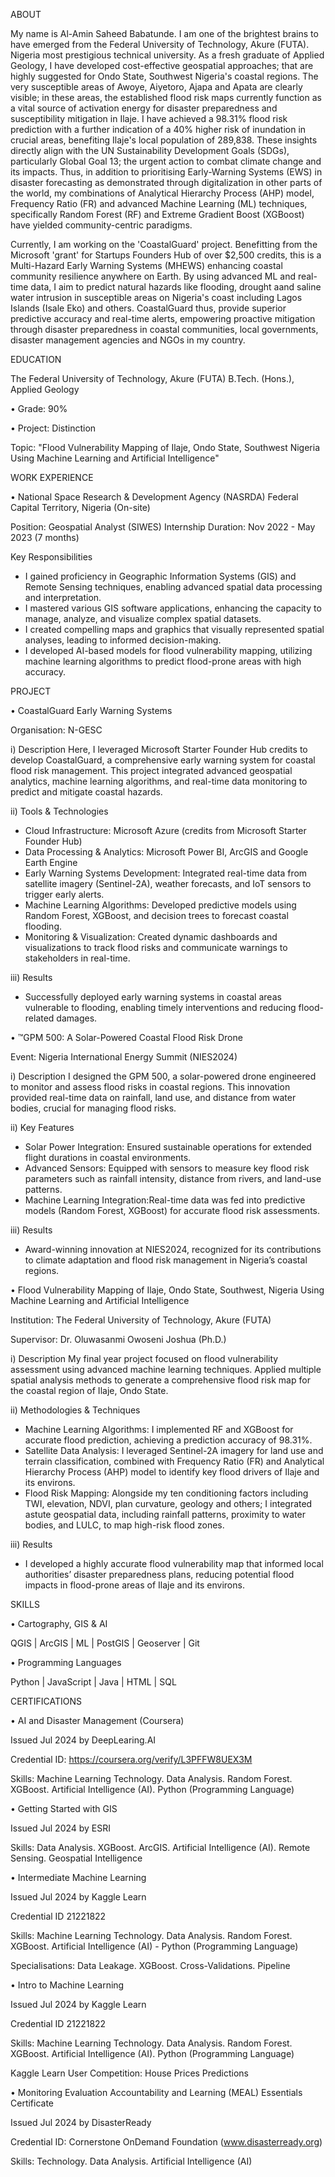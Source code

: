 ABOUT

My name is Al-Amin Saheed Babatunde. I am one of the brightest brains to have emerged from the Federal University of Technology, Akure (FUTA). Nigeria most prestigious technical university. As a fresh graduate of Applied Geology, I have developed cost-effective geospatial approaches; that are highly suggested for Ondo State, Southwest Nigeria's coastal regions. The very susceptible areas of Awoye, Aiyetoro, Ajapa and Apata are clearly visible; in these areas, the established flood risk maps currently function as a vital source of activation energy for disaster preparedness and susceptibility mitigation in Ilaje. I have achieved a 98.31% flood risk prediction with a further indication of a 40% higher risk of inundation in crucial areas, benefiting Ilaje's local population of 289,838. These insights directly align with the UN Sustainability Development Goals (SDGs), particularly Global Goal 13; the urgent action to combat climate change and its impacts. Thus, in addition to prioritising Early-Warning Systems (EWS) in disaster forecasting as demonstrated through digitalization in other parts of the world, my combinations of Analytical Hierarchy Process (AHP) model, Frequency Ratio (FR) and advanced Machine Learning (ML) techniques, specifically Random Forest (RF) and Extreme Gradient Boost (XGBoost) have yielded community-centric paradigms.

Currently, I am working on the 'CoastalGuard' project. Benefitting from the Microsoft 'grant' for Startups Founders Hub of over $2,500 credits, this is a Multi-Hazard Early Warning Systems (MHEWS) enhancing coastal community resilience anywhere on Earth. By using advanced ML and real-time data, I aim to predict natural hazards like flooding, drought aand saline water intrusion in susceptible areas on Nigeria's coast including Lagos Islands (Isale Eko) and others. CoastalGuard thus, provide superior predictive accuracy and real-time alerts, empowering proactive mitigation through disaster preparedness in coastal communities, local governments, disaster management agencies and NGOs in my country.



EDUCATION 


The Federal University of Technology, Akure (FUTA)
B.Tech. (Hons.), Applied Geology

• Grade: 90%    
            
• Project: Distinction

Topic: "Flood Vulnerability Mapping of Ilaje, Ondo State, Southwest Nigeria Using Machine Learning and Artificial Intelligence"



WORK EXPERIENCE

• National Space Research & Development Agency (NASRDA)
Federal Capital Territory, Nigeria (On-site)

Position: Geospatial Analyst (SIWES)
Internship Duration: Nov 2022 - May 2023 (7 months)

Key Responsibilities
- I gained proficiency in Geographic Information Systems (GIS) and Remote Sensing techniques, enabling advanced spatial data processing and interpretation.
- I mastered various GIS software applications, enhancing the capacity to manage, analyze, and visualize complex spatial datasets. 
- I created compelling maps and graphics that visually represented spatial analyses, leading to informed decision-making.     
- I developed AI-based models for flood vulnerability mapping, utilizing machine learning algorithms to predict flood-prone areas with high accuracy. 



PROJECT

• CoastalGuard Early Warning Systems

Organisation: N-GESC 

i) Description
Here, I leveraged Microsoft Starter Founder Hub credits to develop CoastalGuard, a comprehensive early warning system for coastal flood risk management. This project integrated advanced geospatial analytics, machine learning algorithms, and real-time data monitoring to predict and mitigate coastal hazards.

ii) Tools & Technologies 
- Cloud Infrastructure: Microsoft Azure (credits from Microsoft Starter Founder Hub)
- Data Processing & Analytics: Microsoft Power BI, ArcGIS and Google Earth Engine
- Early Warning Systems Development: Integrated real-time data from satellite imagery (Sentinel-2A), weather forecasts, and IoT sensors to trigger early alerts.
- Machine Learning Algorithms: Developed predictive models using Random Forest, XGBoost, and decision trees to forecast coastal flooding.
- Monitoring & Visualization: Created dynamic dashboards and visualizations to track flood risks and communicate warnings to stakeholders in real-time.

iii) Results
- Successfully deployed early warning systems in coastal areas vulnerable to flooding, enabling timely interventions and reducing flood-related damages.


• ™GPM 500: A Solar-Powered Coastal Flood Risk Drone

Event: Nigeria International Energy Summit (NIES2024)

i) Description 
I designed the GPM 500, a solar-powered drone engineered to monitor and assess flood risks in coastal regions. This innovation provided real-time data on rainfall, land use, and distance from water bodies, crucial for managing flood risks.

ii) Key Features
- Solar Power Integration: Ensured sustainable operations for extended flight durations in coastal environments.
- Advanced Sensors: Equipped with sensors to measure key flood risk parameters such as rainfall intensity, distance from rivers, and land-use patterns.
- Machine Learning Integration:Real-time data was fed into predictive models (Random Forest, XGBoost) for accurate flood risk assessments.

iii) Results
- Award-winning innovation at NIES2024, recognized for its contributions to climate adaptation and flood risk management in Nigeria’s coastal regions.


• Flood Vulnerability Mapping of Ilaje, Ondo State, Southwest, Nigeria Using Machine Learning and Artificial Intelligence 

Institution: The Federal University of Technology, Akure (FUTA)

Supervisor: Dr. Oluwasanmi Owoseni Joshua (Ph.D.)

i) Description
My final year project focused on flood vulnerability assessment using advanced machine learning techniques. Applied multiple spatial analysis methods to generate a comprehensive flood risk map for the coastal region of Ilaje, Ondo State.

ii) Methodologies & Techniques
- Machine Learning Algorithms: I implemented RF and XGBoost for accurate flood prediction, achieving a prediction accuracy of 98.31%.
- Satellite Data Analysis: I leveraged Sentinel-2A imagery for land use and terrain classification, combined with Frequency Ratio (FR) and Analytical Hierarchy Process (AHP) model to identify key flood drivers of Ilaje and its environs.
- Flood Risk Mapping: Alongside my ten conditioning factors including TWI, elevation, NDVI, plan curvature, geology and others; I integrated astute geospatial data, including rainfall patterns, proximity to water bodies, and LULC, to map high-risk flood zones.

iii) Results 
- I developed a highly accurate flood vulnerability map that informed local authorities’ disaster preparedness plans, reducing potential flood impacts in flood-prone areas of Ilaje and its environs.



SKILLS

• Cartography, GIS & AI

QGIS | ArcGIS | ML | PostGIS | Geoserver 
| Git


• Programming Languages

Python | JavaScript | Java | HTML | SQL



CERTIFICATIONS

• AI and Disaster Management (Coursera)

Issued Jul 2024 by DeepLearing.AI

Credential ID: https://coursera.org/verify/L3PFFW8UEX3M

Skills: Machine Learning Technology. Data Analysis.
Random Forest. XGBoost. Artificial Intelligence (AI). Python (Programming Language)


• Getting Started with GIS

Issued Jul 2024 by ESRI

Skills: Data Analysis. XGBoost. ArcGIS.
Artificial Intelligence (AI). Remote Sensing. Geospatial
Intelligence


• Intermediate Machine Learning

Issued Jul 2024 by Kaggle Learn

Credential ID 21221822

Skills: Machine Learning Technology. Data Analysis. Random Forest. XGBoost. Artificial Intelligence (AI) - Python
(Programming Language)

Specialisations: Data Leakage. XGBoost. Cross-Validations. Pipeline


• Intro to Machine Learning

Issued Jul 2024 by Kaggle Learn 

Credential ID 21221822

Skills: Machine Learning Technology. Data Analysis. Random Forest. XGBoost. Artificial Intelligence (AI). Python
(Programming Language)

Kaggle Learn User Competition: House Prices Predictions


• Monitoring Evaluation Accountability and
Learning (MEAL) Essentials Certificate

Issued Jul 2024 by DisasterReady

Credential ID: Cornerstone OnDemand Foundation (www.disasterready.org)

Skills: Technology. Data Analysis. Artificial Intelligence (AI)



